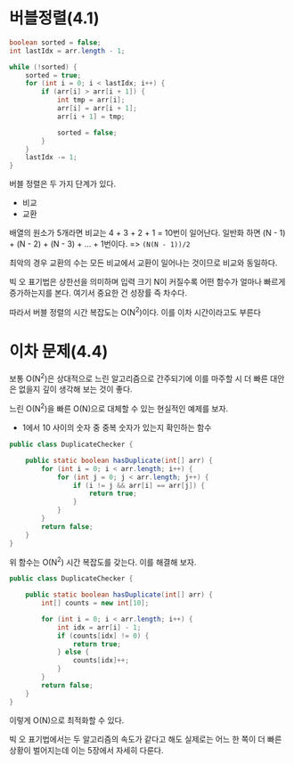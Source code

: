 # 버블정렬(4.1)
```java
boolean sorted = false;
int lastIdx = arr.length - 1;

while (!sorted) {
	sorted = true;
	for (int i = 0; i < lastIdx; i++) {
		if (arr[i] > arr[i + 1]) {
			int tmp = arr[i];
			arr[i] = arr[i + 1];
			arr[i + 1] = tmp;

			sorted = false;
		}
	}
	lastIdx -= 1;
}
```

버블 정렬은 두 가지 단계가 있다.
- 비교
- 교환

배열의 원소가 5개라면 비교는 4 + 3 + 2 + 1 = 10번이 일어난다.
일반화 하면 (N - 1) + (N - 2) + (N - 3) + ... + 1번이다. => `(N(N - 1))/2`

최악의 경우 교환의 수는 모든 비교에서 교환이 일어나는 것이므로 비교와 동일하다.

빅 오 표기법은 상한선을 의미하며 입력 크기 N이 커질수록 어떤 함수가 얼마나 빠르게 증가하는지를 본다.
여기서 중요한 건 성장률 즉 차수다.

따라서 버블 정렬의 시간 복잡도는 O(N<sup>2</sup>)이다. 이를 이차 시간이라고도 부른다

# 이차 문제(4.4)

보통 O(N<sup>2</sup>)은 상대적으로 느린 알고리즘으로 간주되기에 이를 마주할 시 더 빠른 대안은 없을지 깊이 생각해 보는 것이 좋다.

느린 O(N<sup>2</sup>)을 빠른 O(N)으로 대체할 수 있는 현실적인 예제를 보자.

- 1에서 10 사이의 숫자 중 중복 숫자가 있는지 확인하는 함수
```java
public class DuplicateChecker {

    public static boolean hasDuplicate(int[] arr) {
        for (int i = 0; i < arr.length; i++) {
            for (int j = 0; j < arr.length; j++) {
                if (i != j && arr[i] == arr[j]) {
                    return true;
                }
            }
        }
        return false;
    }
}
```

위 함수는 O(N<sup>2</sup>) 시간 복잡도를 갖는다.
이를 해결해 보자.

```java
public class DuplicateChecker {

    public static boolean hasDuplicate(int[] arr) {
        int[] counts = new int[10];

		for (int i = 0; i < arr.length; i++) {
			int idx = arr[i] - 1;
			if (counts[idx] != 0) {
				return true;
			} else {
				counts[idx]++;
			}
		}
		return false;
    }
}
```

이렇게 O(N)으로 최적화할 수 있다.

빅 오 표기법에서는 두 알고리즘의 속도가 같다고 해도 실제로는 어느 한 쪽이 더 빠른 상황이 벌어지는데 이는 5장에서 자세히 다룬다.